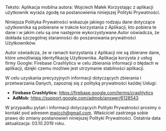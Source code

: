 Teksto: Aplikacja mobilna autora: Wojciech Małek
Korzystając z aplikacji użytkownik wyraża zgodę na postanowienia niniejszej Polityki
Prywatności.

Niniejsza Polityka Prywatności wskazuje jakiego rodzaju dane dotyczące użytkownika
są pobierane w trakcie korzystania z Aplikacji, kto pobiera te dane i w jakim celu są
one następnie wykorzystywane.Autor oświadcza, że dokłada szczególnej staranności do poszanowania
prywatności Użytkowników.

Autor oświadcza, że w ramach korzystania z Aplikacji nie są zbierane dane, które
umożliwiają identyfikację Użytkownika.
Aplikacja korzysta z usług firmy Google: Firebase Crashlytics w celu zbierania informacji o błędach w aplikacji, dzięki czemu możliwe jest utrzymanie stabilności aplikacji.

W celu uzyskania precyzyjnych informacji dotyczących zbierania i przetwarzania
Danych, zapoznaj się z polityką prywatności każdej Usługi:
* **Firebase Crashlytics:** https://firebase.google.com/terms/crashlytics
* **AdMob:** https://support.google.com/admob/answer/6128543

W przypadku pytań i informacji dotyczących Polityki Prywatności prosimy o kontakt
pod adresem mwjcch@gmail.com. Właściciel zastrzega sobie prawo do zmiany postanowień niniejszej Polityki
Prywatności. Ostatnia data aktualizacja: 03.10.2019
roku.

